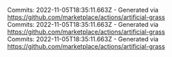 Commits: 2022-11-05T18:35:11.663Z - Generated via https://github.com/marketplace/actions/artificial-grass
<br>
Commits: 2022-11-05T18:35:11.663Z - Generated via https://github.com/marketplace/actions/artificial-grass
<br>
Commits: 2022-11-05T18:35:11.663Z - Generated via https://github.com/marketplace/actions/artificial-grass
<br>
